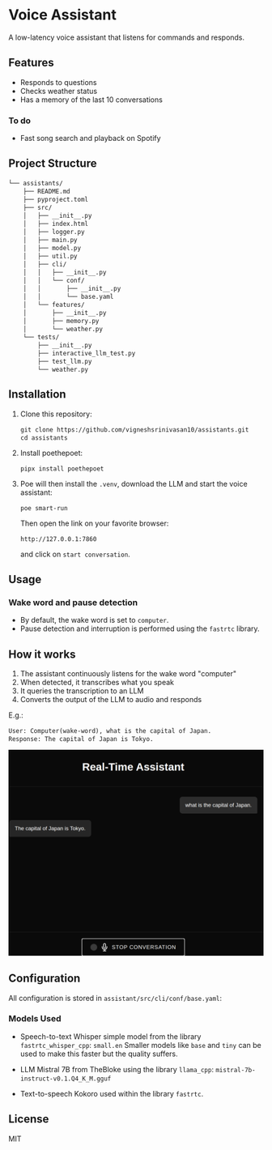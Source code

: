 # Voice Assistant

A low-latency voice assistant that listens for commands and responds. 

## Features

- Responds to questions
- Checks weather status 
- Has a memory of the last 10 conversations

### To do
- Fast song search and playback on Spotify

## Project Structure

```
└── assistants/
    ├── README.md
    ├── pyproject.toml
    ├── src/
    │   ├── __init__.py
    │   ├── index.html
    │   ├── logger.py
    │   ├── main.py
    │   ├── model.py
    │   ├── util.py
    │   ├── cli/
    │   │   ├── __init__.py
    │   │   └── conf/
    │   │       ├── __init__.py
    │   │       └── base.yaml
    │   └── features/
    │       ├── __init__.py
    │       ├── memory.py
    │       └── weather.py
    └── tests/
        ├── __init__.py
        ├── interactive_llm_test.py
        ├── test_llm.py
        └── weather.py
```

## Installation

1. Clone this repository:
   ```
   git clone https://github.com/vigneshsrinivasan10/assistants.git
   cd assistants
   ```

2. Install poethepoet:
   ```
   pipx install poethepoet 
   ```
3. Poe will then install the `.venv`, download the LLM and start the voice assistant: 
   ```
   poe smart-run
   ```
   Then open the link on your favorite browser: 
   ```
   http://127.0.0.1:7860
   ```
   and click on `start conversation`.  

## Usage
### Wake word and pause detection

- By default, the wake word is set to `computer`. 
- Pause detection and interruption is performed using the `fastrtc` library. 

## How it works

1. The assistant continuously listens for the wake word "computer"
2. When detected, it transcribes what you speak
3. It queries the transcription to an LLM
4. Converts the output of the LLM to audio and responds

E.g.: 
```
User: Computer(wake-word), what is the capital of Japan.
Response: The capital of Japan is Tokyo.
```
![Example Conversation](images/example_conversation.png)

## Configuration

All configuration is stored in `assistant/src/cli/conf/base.yaml`:

### Models Used

- Speech-to-text 
Whisper simple model from the library `fastrtc_whisper_cpp`: 
```small.en```
Smaller models like `base` and `tiny` can be used to make this faster but the quality suffers. 

- LLM 
Mistral 7B from TheBloke using the library `llama_cpp`: 
```mistral-7b-instruct-v0.1.Q4_K_M.gguf``` 

- Text-to-speech 
Kokoro used within the library `fastrtc`.  

## License

MIT 
